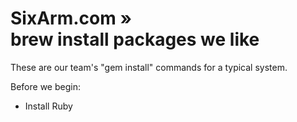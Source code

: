 # SixArm.com »<br>brew install packages we like

These are our team's "gem install" commands for a typical system.

Before we begin:

  * Install Ruby

